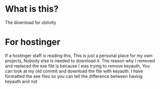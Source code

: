 # What is this?
The download for oblivity

# For hostinger
If a hostinger staff is reading this, This is just a personal place for my own projects, Nobody else is needed to download it.
The reason why I removed and replaced the exe file is because I was trying to remove keyauth, You can look at my old commit and download the file with keyauth.
I have formatted the exe files so you can tell the difference between having keyauth and not

